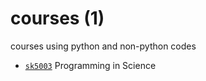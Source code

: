 # courses (1)
courses using python and non-python codes

+ [`sk5003`](sk5003/README.md) Programming in Science
